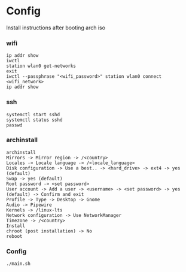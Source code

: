 # Config

Install instructions after booting arch iso

### wifi
```
ip addr show
iwctl
station wlan0 get-networks
exit
iwctl --passphrase "<wifi_password>" station wlan0 connect <wifi_network>
ip addr show
```

### ssh
```
systemctl start sshd
systemctl status sshd
passwd
```

### archinstall
```
archinstall
Mirrors -> Mirror region -> /<country>
Locales -> Locale language -> /<locale_language>
Disk configuration -> Use a best.. -> <hard_drive> -> ext4 -> yes (default)
Swap -> yes (default)
Root password -> <set password>
User account -> Add a user -> <username> -> <set password> -> yes (default) -> Confirm and exit
Profile -> Type -> Desktop -> Gnome
Audio -> Pipewire
Kernels -> /linux-lts
Network configuration -> Use NetworkManager
Timezone -> /<country>
Install
chroot (post installation) -> No
reboot
```

### Config
```
./main.sh
```
